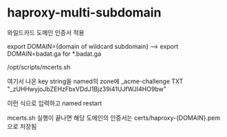 # haproxy-multi-subdomain
와일드카드 도메인 인증서 적용

export DOMAIN={domain of wildcard subdomain}
    --> export DOMAIN=badat.ga for *.badat.ga

/opt/scripts/mcerts.sh

여기서 나온 key string을 named의 zone에 
_acme-challenge         TXT     "_zUHHwyjoJbZEHzFbxVDdJ1Bjz39i41UJfWJI4HO9bw"

이런 식으로 입력하고 named restart

mcerts.sh 실행이 끝나면 해당 도메인의 인증서는 certs/haproxy-{DOMAIN}.pem으로 저장됨